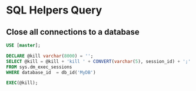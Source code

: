 # SQL Helpers Query

## Close all connections to a database
```sql
USE [master];

DECLARE @kill varchar(8000) = '';  
SELECT @kill = @kill + 'kill ' + CONVERT(varchar(5), session_id) + ';'  
FROM sys.dm_exec_sessions
WHERE database_id  = db_id('MyDB')

EXEC(@kill);
```
